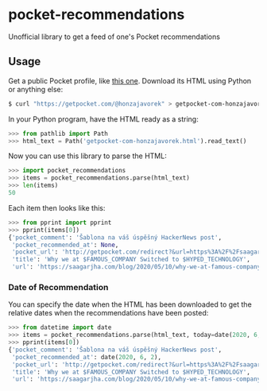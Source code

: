 # pocket-recommendations

Unofficial library to get a feed of one's Pocket recommendations

## Usage

Get a public Pocket profile, like [this one](https://getpocket.com/@honzajavorek). Download its HTML using Python or anything else:

```bash
$ curl "https://getpocket.com/@honzajavorek" > getpocket-com-honzajavorek.html

```

In your Python program, have the HTML ready as a string:

```python
>>> from pathlib import Path
>>> html_text = Path('getpocket-com-honzajavorek.html').read_text()

```

Now you can use this library to parse the HTML:

```python
>>> import pocket_recommendations
>>> items = pocket_recommendations.parse(html_text)
>>> len(items)
50

```

Each item then looks like this:

```python
>>> from pprint import pprint
>>> pprint(items[0])
{'pocket_comment': 'Šablona na váš úspěšný HackerNews post',
 'pocket_recommended_at': None,
 'pocket_url': 'http://getpocket.com/redirect?&url=https%3A%2F%2Fsaagarjha.com%2Fblog%2F2020%2F05%2F10%2Fwhy-we-at-famous-company-switched-to-hyped-technology%2F&h=eff6d8cac22c9b475463d037037b0efdcf44b762c9b0b7913de2104cab5fa67d',
 'title': 'Why we at $FAMOUS_COMPANY Switched to $HYPED_TECHNOLOGY',
 'url': 'https://saagarjha.com/blog/2020/05/10/why-we-at-famous-company-switched-to-hyped-technology/'}

```

### Date of Recommendation

You can specify the date when the HTML has been downloaded to get the relative dates when the recommendations have been posted:

```python
>>> from datetime import date
>>> items = pocket_recommendations.parse(html_text, today=date(2020, 6, 3))
>>> pprint(items[0])
{'pocket_comment': 'Šablona na váš úspěšný HackerNews post',
 'pocket_recommended_at': date(2020, 6, 2),
 'pocket_url': 'http://getpocket.com/redirect?&url=https%3A%2F%2Fsaagarjha.com%2Fblog%2F2020%2F05%2F10%2Fwhy-we-at-famous-company-switched-to-hyped-technology%2F&h=eff6d8cac22c9b475463d037037b0efdcf44b762c9b0b7913de2104cab5fa67d',
 'title': 'Why we at $FAMOUS_COMPANY Switched to $HYPED_TECHNOLOGY',
 'url': 'https://saagarjha.com/blog/2020/05/10/why-we-at-famous-company-switched-to-hyped-technology/'}

```
